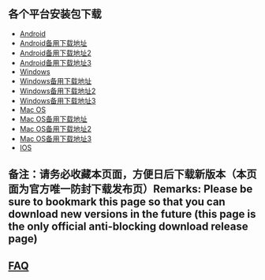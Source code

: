 
## 各个平台安装包下载
- <a href="https://getfotiaoqiang.cf/downloads/2.7.6/fotiaoqiang-v2.7.6-1.apk"> Android </a>
- <a href="https://s3.amazonaws.com/fotiaoqiang/fotiaoqiang-v2.7.6-1.apk"> Android备用下载地址 </a>
- <a href="https://gitlab.com/fotiaoqiang/download/-/blob/master/fotiaoqiang-v2.7.6-1.apk"> Android备用下载地址2 </a>
- <a href="https://github.com/getfotiaoqiang/fotiaoqiang/releases/download/V2.7.6/fotiaoqiang-v2.7.6-1.apk"> Android备用下载地址3 </a>
- <a href="https://getfotiaoqiang.cf/downloads/2.7.6/fotiaoqiang-2.7.6-1-Setup.exe"> Windows </a>
- <a href="https://s3.amazonaws.com/fotiaoqiang/fotiaoqiang-2.7.6-1-Setup.exe"> Windows备用下载地址 </a>
- <a href="https://gitlab.com/fotiaoqiang/download/-/blob/master/fotiaoqiang-2.7.6-1-Setup.exe"> Windows备用下载地址2 </a>
- <a href="https://github.com/getfotiaoqiang/fotiaoqiang/releases/download/V2.7.6/fotiaoqiang-2.7.6-1-Setup.exe"> Windows备用下载地址3 </a>
- <a href="https://getfotiaoqiang.cf/downloads/2.7.6/v276-1_fotiaoqiang_darwin_amd64_install.pkg"> Mac OS </a>
- <a href="https://s3.amazonaws.com/fotiaoqiang/v276-1_fotiaoqiang_darwin_amd64_install.pkg"> Mac OS备用下载地址 </a>
- <a href="https://gitlab.com/fotiaoqiang/download/-/blob/master/v276-1_fotiaoqiang_darwin_amd64_install.pkg"> Mac OS备用下载地址2 </a>
- <a href="https://github.com/getfotiaoqiang/fotiaoqiang/releases/download/V2.7.6/v276-1_fotiaoqiang_darwin_amd64_install.pkg"> Mac OS备用下载地址3 </a>
- <a href="https://www.qingfengshenzhen.com/download/ios/"> IOS </a>

## 备注：请务必收藏本页面，方便日后下载新版本（本页面为官方唯一防封下载发布页）Remarks: Please be sure to bookmark this page so that you can download new versions in the future (this page is the only official anti-blocking download release page)

## <a href="https://github.com/getfotiaoqiang/fotiaoqiang/wiki/FAQ">FAQ</a>

